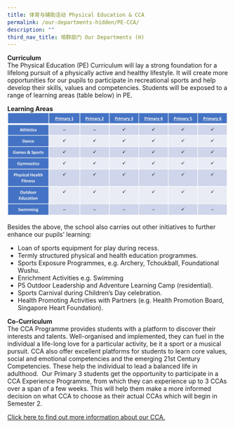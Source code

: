 ```yaml
---
title: 体育与辅助活动 Physical Education & CCA
permalink: /our-departments-hidden/PE-CCA/
description: ""
third_nav_title: 培群部门 Our Departments (H)
---
```

**Curriculum**<br>
The Physical Education (PE) Curriculum will lay a strong foundation for a lifelong pursuit of a physically active and healthy lifestyle. It will create more opportunities for our pupils to participate in recreational sports and help develop their skills, values and competencies. Students will be exposed to a range of learning areas (table below) in PE.

**Learning Areas** <br>
![PECCA1](/images/Our%20Programmes/PECCA1.jpg)

Besides the above, the school also carries out other initiatives to further enhance our pupils’ learning:
* Loan of sports equipment for play during recess.
* Termly structured physical and health education programmes.
* Sports Exposure Programmes, e.g. Archery, Tchoukball, Foundational Wushu.
* Enrichment Activities e.g. Swimming
* P5 Outdoor Leadership and Adventure Learning Camp (residential).
* Sports Carnival during Children’s Day celebration.
* Health Promoting Activities with Partners (e.g. Health Promotion Board, Singapore Heart Foundation).

**Co-Curriculum**<br>
The CCA Programme provides students with a platform to discover their interests and talents. Well-organised and implemented, they can fuel in the individual a life-long love for a particular activity, be it a sport or a musical pursuit. CCA also offer excellent platforms for students to learn core values, social and emotional competencies and the emerging 21st Century Competencies. These help the individual to lead a balanced life in adulthood. 
Our Primary 3 students get the opportunity to participate in a CCA Experience Programme, from which they can experience up to 3 CCAs over a span of a few weeks. This will help them make a more informed decision on what CCA to choose as their actual CCAs which will begin in Semester 2.

[Click here to find out more information about our CCA. ](https://sites.google.com/moe.edu.sg/ccainfo/)